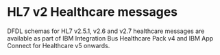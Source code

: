 HL7 v2 Healthcare messages 
==========================

DFDL schemas for HL7 v2.5.1, v2.6 and v2.7 healthcare messages are available as part of IBM Integration Bus
Healthcare Pack v4 and IBM App Connect for Healthcare v5 onwards. 



